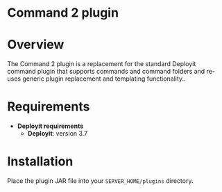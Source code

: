 # Command 2 plugin #

# Overview #

The Command 2 plugin is a replacement for the standard Deployit command plugin that supports commands and command folders and re-uses generic plugin replacement and templating functionality..

# Requirements #

* **Deployit requirements**
	* **Deployit**: version 3.7

# Installation #

Place the plugin JAR file into your `SERVER_HOME/plugins` directory. 
